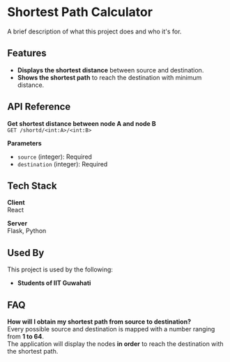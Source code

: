 # Shortest Path Calculator

A brief description of what this project does and who it's for.

## Features

- **Displays the shortest distance** between source and destination.
- **Shows the shortest path** to reach the destination with minimum distance.

## API Reference

**Get shortest distance between node A and node B**  
`GET /shortd/<int:A>/<int:B>`

**Parameters**  
- `source` (integer): Required  
- `destination` (integer): Required

## Tech Stack

**Client**  
React

**Server**  
Flask, Python

## Used By

This project is used by the following:  
- **Students of IIT Guwahati**

## FAQ

**How will I obtain my shortest path from source to destination?**  
Every possible source and destination is mapped with a number ranging from **1 to 64**.  
The application will display the nodes **in order** to reach the destination with the shortest path.
